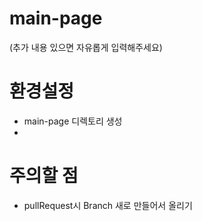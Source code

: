 # main-page
(추가 내용 있으면 자유롭게 입력해주세요)

# 환경설정
- main-page 디렉토리 생성
-

# 주의할 점
- pullRequest시 Branch 새로 만들어서 올리기